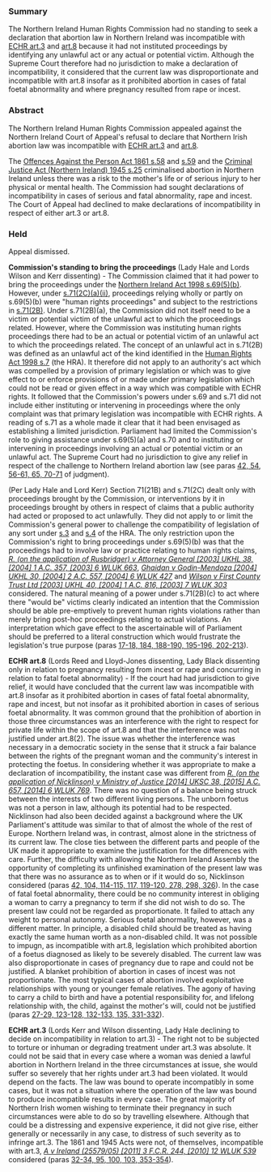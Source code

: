 ### Summary

The Northern Ireland Human Rights Commission had no standing to seek a declaration that abortion law in Northern Ireland was incompatible with [ECHR art.3](https://uk.westlaw.com/Document/IC7F7C04FC8E44BEC84CB31238C777298/View/FullText.html?originationContext=document&transitionType=DocumentItem&ppcid=7931f7b9ddf743de9aec57801e4fe693&contextData=(sc.Default)) and [art.8](https://uk.westlaw.com/Document/I13AEBA7190CB4FD6878845F048D2A987/View/FullText.html?originationContext=document&transitionType=DocumentItem&ppcid=7931f7b9ddf743de9aec57801e4fe693&contextData=(sc.Default)) because it had not instituted proceedings by identifying any unlawful act or any actual or potential victim. Although the Supreme Court therefore had no jurisdiction to make a declaration of incompatibility, it considered that the current law was disproportionate and incompatible with art.8 insofar as it prohibited abortion in cases of fatal foetal abnormality and where pregnancy resulted from rape or incest.

### Abstract

The Northern Ireland Human Rights Commission appealed against the Northern Ireland Court of Appeal's refusal to declare that Northern Irish abortion law was incompatible with [ECHR art.3](https://uk.westlaw.com/Document/IC7F7C04FC8E44BEC84CB31238C777298/View/FullText.html?originationContext=document&transitionType=DocumentItem&ppcid=7931f7b9ddf743de9aec57801e4fe693&contextData=(sc.Default)) and [art.8](https://uk.westlaw.com/Document/I13AEBA7190CB4FD6878845F048D2A987/View/FullText.html?originationContext=document&transitionType=DocumentItem&ppcid=7931f7b9ddf743de9aec57801e4fe693&contextData=(sc.Default)).

The [Offences Against the Person Act 1861 s.58](https://uk.westlaw.com/Document/I0C1A7650E44811DA8D70A0E70A78ED65/View/FullText.html?originationContext=document&transitionType=DocumentItem&ppcid=7931f7b9ddf743de9aec57801e4fe693&contextData=(sc.Default)) and [s.59](https://uk.westlaw.com/Document/I0C1AEB80E44811DA8D70A0E70A78ED65/View/FullText.html?originationContext=document&transitionType=DocumentItem&ppcid=7931f7b9ddf743de9aec57801e4fe693&contextData=(sc.Default)) and the [Criminal Justice Act (Northern Ireland) 1945 s.25](https://uk.westlaw.com/Document/IF32E978096A411E89EA5A0B238A574A1/View/FullText.html?originationContext=document&transitionType=DocumentItem&ppcid=7931f7b9ddf743de9aec57801e4fe693&contextData=(sc.Default)) criminalised abortion in Northern Ireland unless there was a risk to the mother's life or of serious injury to her physical or mental health. The Commission had sought declarations of incompatibility in cases of serious and fatal abnormality, rape and incest. The Court of Appeal had declined to make declarations of incompatibility in respect of either art.3 or art.8.

### Held

Appeal dismissed.

**Commission's standing to bring the proceedings** (Lady Hale and Lords Wilson and Kerr dissenting) - The Commission claimed that it had power to bring the proceedings under the [Northern Ireland Act 1998 s.69(5)(b)](https://uk.westlaw.com/Document/I2EF6E520E45011DA8D70A0E70A78ED65/View/FullText.html?originationContext=document&transitionType=DocumentItem&ppcid=7931f7b9ddf743de9aec57801e4fe693&contextData=(sc.Default)). However, under [s.71(2C)(a)(ii)](https://uk.westlaw.com/Document/I2B29FEA0E45011DA8D70A0E70A78ED65/View/FullText.html?originationContext=document&transitionType=DocumentItem&ppcid=7931f7b9ddf743de9aec57801e4fe693&contextData=(sc.Default)), proceedings relying wholly or partly on s.69(5)(b) were "human rights proceedings" and subject to the restrictions in [s.71(2B)](https://uk.westlaw.com/Document/I2B29FEA0E45011DA8D70A0E70A78ED65/View/FullText.html?originationContext=document&transitionType=DocumentItem&ppcid=7931f7b9ddf743de9aec57801e4fe693&contextData=(sc.Default)). Under s.71(2B)(a), the Commission did not itself need to be a victim or potential victim of the unlawful act to which the proceedings related. However, where the Commission was instituting human rights proceedings there had to be an actual or potential victim of an unlawful act to which the proceedings related. The concept of an unlawful act in s.71(2B) was defined as an unlawful act of the kind identified in the [Human Rights Act 1998 s.7](https://uk.westlaw.com/Document/I2B27DBC0E45011DA8D70A0E70A78ED65/View/FullText.html?originationContext=document&transitionType=DocumentItem&ppcid=7931f7b9ddf743de9aec57801e4fe693&contextData=(sc.Default)) (the HRA). It therefore did not apply to an authority's act which was compelled by a provision of primary legislation or which was to give effect to or enforce provisions of or made under primary legislation which could not be read or given effect in a way which was compatible with ECHR rights. It followed that the Commission's powers under s.69 and s.71 did not include either instituting or intervening in proceedings where the only complaint was that primary legislation was incompatible with ECHR rights. A reading of s.71 as a whole made it clear that it had been envisaged as establishing a limited jurisdiction. Parliament had limited the Commission's role to giving assistance under s.69(5)(a) and s.70 and to instituting or intervening in proceedings involving an actual or potential victim or an unlawful act. The Supreme Court had no jurisdiction to give any relief in respect of the challenge to Northern Ireland abortion law (see paras [42, 54, 56-61, 65, 70-71](javascript:void(0); "View judgment paragraphs") of judgment).

(Per Lady Hale and Lord Kerr) Section 71(21B) and s.71(2C) dealt only with proceedings brought by the Commission, or interventions by it in proceedings brought by others in respect of claims that a public authority had acted or proposed to act unlawfully. They did not apply to or limit the Commission's general power to challenge the compatibility of legislation of any sort under [s.3](https://uk.westlaw.com/Document/I2B25DFF0E45011DA8D70A0E70A78ED65/View/FullText.html?originationContext=document&transitionType=DocumentItem&ppcid=7931f7b9ddf743de9aec57801e4fe693&contextData=(sc.Default)) and [s.4](https://uk.westlaw.com/Document/I2B265520E45011DA8D70A0E70A78ED65/View/FullText.html?originationContext=document&transitionType=DocumentItem&ppcid=7931f7b9ddf743de9aec57801e4fe693&contextData=(sc.Default)) of the HRA. The only restriction upon the Commission's right to bring proceedings under s.69(5)(b) was that the proceedings had to involve law or practice relating to human rights claims, _[R. (on the application of Rusbridger) v Attorney General [2003] UKHL 38, [2004] 1 A.C. 357, [2003] 6 WLUK 663](https://uk.westlaw.com/Document/I7EFB8AD0E42811DA8FC2A0F0355337E9/View/FullText.html?originationContext=document&transitionType=DocumentItem&ppcid=7931f7b9ddf743de9aec57801e4fe693&contextData=(sc.Default))_, _[Ghaidan v Godin-Mendoza [2004] UKHL 30, [2004] 2 A.C. 557, [2004] 6 WLUK 427](https://uk.westlaw.com/Document/IAE780690E42711DA8FC2A0F0355337E9/View/FullText.html?originationContext=document&transitionType=DocumentItem&ppcid=7931f7b9ddf743de9aec57801e4fe693&contextData=(sc.Default))_ and _[Wilson v First County Trust Ltd [2003] UKHL 40, [2004] 1 A.C. 816, [2003] 7 WLUK 303](https://uk.westlaw.com/Document/I01B852A0E42911DA8FC2A0F0355337E9/View/FullText.html?originationContext=document&transitionType=DocumentItem&ppcid=7931f7b9ddf743de9aec57801e4fe693&contextData=(sc.Default))_ considered. The natural meaning of a power under s.71(2B)(c) to act where there "would be" victims clearly indicated an intention that the Commission should be able pre-emptively to prevent human rights violations rather than merely bring post-hoc proceedings relating to actual violations. An interpretation which gave effect to the ascertainable will of Parliament should be preferred to a literal construction which would frustrate the legislation's true purpose (paras [17-18, 184, 188-190, 195-196, 202-213](javascript:void(0); "View judgment paragraphs")).

**ECHR art.8** (Lords Reed and Lloyd-Jones dissenting, Lady Black dissenting only in relation to pregnancy resulting from incest or rape and concurring in relation to fatal foetal abnormality) - If the court had had jurisdiction to give relief, it would have concluded that the current law was incompatible with art.8 insofar as it prohibited abortion in cases of fatal foetal abnormality, rape and incest, but not insofar as it prohibited abortion in cases of serious foetal abnormality. It was common ground that the prohibition of abortion in those three circumstances was an interference with the right to respect for private life within the scope of art.8 and that the interference was not justified under art.8(2). The issue was whether the interference was necessary in a democratic society in the sense that it struck a fair balance between the rights of the pregnant woman and the community's interest in protecting the foetus. In considering whether it was appropriate to make a declaration of incompatibility, the instant case was different from _[R. (on the application of Nicklinson) v Ministry of Justice [2014] UKSC 38, [2015] A.C. 657, [2014] 6 WLUK 769](https://uk.westlaw.com/Document/IC1658510FC6111E3B810FA2524FEA3E1/View/FullText.html?originationContext=document&transitionType=DocumentItem&ppcid=7931f7b9ddf743de9aec57801e4fe693&contextData=(sc.Default))_. There was no question of a balance being struck between the interests of two different living persons. The unborn foetus was not a person in law, although its potential had to be respected. Nicklinson had also been decided against a background where the UK Parliament's attitude was similar to that of almost the whole of the rest of Europe. Northern Ireland was, in contrast, almost alone in the strictness of its current law. The close ties between the different parts and people of the UK made it appropriate to examine the justification for the differences with care. Further, the difficulty with allowing the Northern Ireland Assembly the opportunity of completing its unfinished examination of the present law was that there was no assurance as to when or if it would do so, Nicklinson considered (paras [42, 104, 114-115, 117, 119-120, 278, 298, 326](javascript:void(0); "View judgment paragraphs")). In the case of fatal foetal abnormality, there could be no community interest in obliging a woman to carry a pregnancy to term if she did not wish to do so. The present law could not be regarded as proportionate. It failed to attach any weight to personal autonomy. Serious foetal abnormality, however, was a different matter. In principle, a disabled child should be treated as having exactly the same human worth as a non-disabled child. It was not possible to impugn, as incompatible with art.8, legislation which prohibited abortion of a foetus diagnosed as likely to be severely disabled. The current law was also disproportionate in cases of pregnancy due to rape and could not be justified. A blanket prohibition of abortion in cases of incest was not proportionate. The most typical cases of abortion involved exploitative relationships with young or younger female relatives. The agony of having to carry a child to birth and have a potential responsibility for, and lifelong relationship with, the child, against the mother's will, could not be justified (paras [27-29, 123-128, 132-133, 135, 331-332](javascript:void(0); "View judgment paragraphs")).

**ECHR art.3** (Lords Kerr and Wilson dissenting, Lady Hale declining to decide on incompatibility in relation to art.3) - The right not to be subjected to torture or inhuman or degrading treatment under art.3 was absolute. It could not be said that in every case where a woman was denied a lawful abortion in Northern Ireland in the three circumstances at issue, she would suffer so severely that her rights under art.3 had been violated. It would depend on the facts. The law was bound to operate incompatibly in some cases, but it was not a situation where the operation of the law was bound to produce incompatible results in every case. The great majority of Northern Irish women wishing to terminate their pregnancy in such circumstances were able to do so by travelling elsewhere. Although that could be a distressing and expensive experience, it did not give rise, either generally or necessarily in any case, to distress of such severity as to infringe art.3. The 1861 and 1945 Acts were not, of themselves, incompatible with art.3, _[A v Ireland (25579/05) [2011] 3 F.C.R. 244, [2010] 12 WLUK 539](https://uk.westlaw.com/Document/I12B7A1003B0E11E0B8F3ADC38E8DD197/View/FullText.html?originationContext=document&transitionType=DocumentItem&ppcid=7931f7b9ddf743de9aec57801e4fe693&contextData=(sc.Default))_ considered (paras [32-34, 95, 100, 103, 353-354](javascript:void(0); "View judgment paragraphs")).
